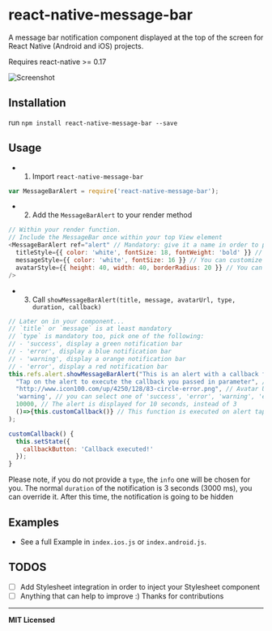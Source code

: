 # react-native-message-bar
A message bar notification component displayed at the top of the screen for React Native (Android and iOS) projects.

Requires react-native >= 0.17

![Screenshot](http://s15.postimg.org/auad1m2bv/image.png)


## Installation

run `npm install react-native-message-bar --save`


## Usage

- 1. Import `react-native-message-bar`
```javascript
var MessageBarAlert = require('react-native-message-bar');
```

- 2. Add the `MessageBarAlert` to your render method
```javascript
// Within your render function.
// Include the MessageBar once within your top View element
<MessageBarAlert ref="alert" // Mandatory: give it a name in order to perform the show/hide methods
  titleStyle={{ color: 'white', fontSize: 18, fontWeight: 'bold' }} // You can customize the text title, if you do not provide this attribute, the component will apply this style
  messageStyle={{ color: 'white', fontSize: 16 }} // You can customize the text message, if you do not provide this attribute, the component will apply this style
  avatarStyle={{ height: 40, width: 40, borderRadius: 20 }} // You can customize the avatar rendering, if you do not provide this attribute, the component will apply this style
/>
```

- 3. Call `showMessageBarAlert(title, message, avatarUrl, type, duration, callback)`
```javascript
// Later on in your component...
// `title` or `message` is at least mandatory
// `type` is mandatory too, pick one of the following:
// - 'success', display a green notification bar
// - 'error', display a blue notification bar
// - 'warning', display a orange notification bar
// - 'error', display a red notification bar
this.refs.alert.showMessageBarAlert("This is an alert with a callback function", // Title of the alert
  "Tap on the alert to execute the callback you passed in parameter", // Message of the alert
  "http://www.icon100.com/up/4250/128/83-circle-error.png", // Avatar URL of the alert
  'warning', // you can select one of 'success', 'error', 'warning', 'error'
  10000, // The alert is displayed for 10 seconds, instead of 3
  ()=>{this.customCallback()} // This function is executed on alert tap
);

customCallback() {
  this.setState({
    callbackButton: 'Callback executed!'
  });
}
```
Please note, if you do not provide a `type`, the `info` one will be chosen for you.
The normal `duration` of the notification is 3 seconds (3000 ms), you can override it. After this time, the notification is going to be hidden


## Examples

- See a full Example in `index.ios.js` or `index.android.js`.


## TODOS

- [ ] Add Stylesheet integration in order to inject your Stylesheet component
- [ ] Anything that can help to improve :) Thanks for contributions

---

**MIT Licensed**

